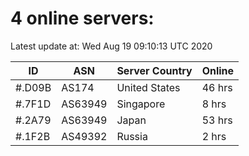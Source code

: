 # 4 online servers:

Latest update at: Wed Aug 19 09:10:13 UTC 2020

| ID | ASN | Server Country | Online |
| -- | --- | -------------- | ------ |
| #.D09B | AS174 | United States | 46 hrs |
| #.7F1D | AS63949 | Singapore | 8 hrs |
| #.2A79 | AS63949 | Japan | 53 hrs |
| #.1F2B | AS49392 | Russia | 2 hrs |

